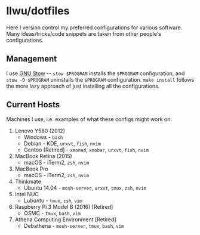# llwu/dotfiles
Here I version control my preferred configurations for various
software.  Many ideas/tricks/code snippets are taken from
other people's configurations.

## Management
I use
[GNU Stow](http://brandon.invergo.net/news/2012-05-26-using-gnu-stow-to-manage-your-dotfiles.html)
-- `stow $PROGRAM` installs the `$PROGRAM` configuration, and `stow
-D $PROGRAM` uninstalls the `$PROGRAM` configuration.
`make install` follows the more lazy approach of just installing
all the configurations.

## Current Hosts
Machines I use, i.e. examples of what these configs might work on.

1. Lenovo Y580 (2012)
    * Windows - `bash`
    * Debian - KDE, `urxvt`, `fish`, `nvim`
    * Gentoo [Retired] - `xmonad`, `xmobar`, `urxvt`, `fish`, `nvim`
2. MacBook Retina (2015)
    * macOS - iTerm2, `zsh`, `nvim`
3. MacBook Pro
    * macOS - iTerm2, `zsh`, `nvim`
4. Thinkmate
    * Ubuntu 14.04 - `mosh-server`, `urxvt`, `tmux`, `zsh`, `nvim`
5. Intel NUC
    * Lubuntu - `tmux`, `zsh`, `vim`
6. Raspberry Pi 3 Model B (2016) [Retired]
    * OSMC - `tmux`, `bash`, `vim`
7. Athena Computing Environment [Retired]
    * Debathena - `mosh-server`, `tmux`, `bash`, `vim`
